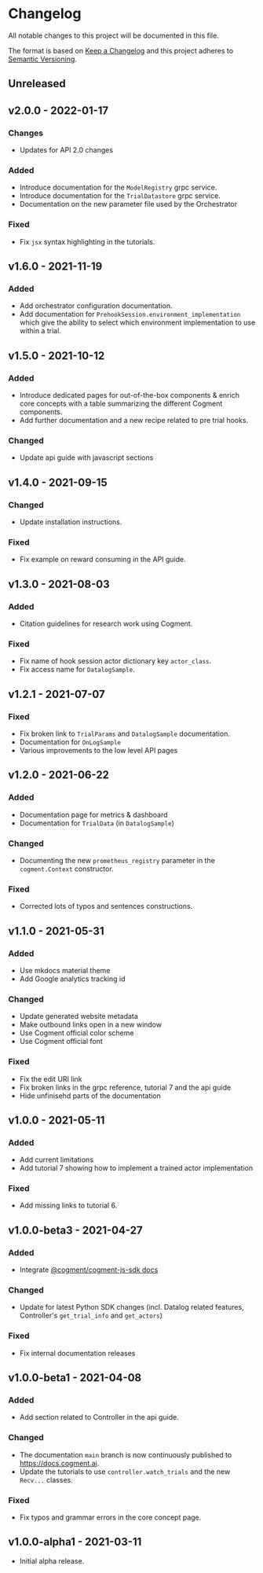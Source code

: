 # Changelog

All notable changes to this project will be documented in this file.

The format is based on [Keep a Changelog](http://keepachangelog.com/en/1.0.0/)
and this project adheres to [Semantic Versioning](http://semver.org/spec/v2.0.0.html).

## Unreleased

## v2.0.0 - 2022-01-17

### Changes

-   Updates for API 2.0 changes

### Added

-   Introduce documentation for the `ModelRegistry` grpc service.
-   Introduce documentation for the `TrialDatastore` grpc service.
-   Documentation on the new parameter file used by the Orchestrator

### Fixed

-   Fix `jsx` syntax highlighting in the tutorials.

## v1.6.0 - 2021-11-19

### Added

-   Add orchestrator configuration documentation.
-   Add documentation for `PrehookSession.environment_implementation` which give the ability to select which environment implementation to use within a trial.

## v1.5.0 - 2021-10-12

### Added

-   Introduce dedicated pages for out-of-the-box components & enrich core concepts with a table summarizing the different Cogment components.
-   Add further documentation and a new recipe related to pre trial hooks.

### Changed

-   Update api guide with javascript sections

## v1.4.0 - 2021-09-15

### Changed

-   Update installation instructions.

### Fixed

-   Fix example on reward consuming in the API guide.

## v1.3.0 - 2021-08-03

### Added

-   Citation guidelines for research work using Cogment.

### Fixed

-   Fix name of hook session actor dictionary key `actor_class`.
-   Fix access name for `DatalogSample`.

## v1.2.1 - 2021-07-07

### Fixed

-   Fix broken link to `TrialParams` and `DatalogSample` documentation.
-   Documentation for `OnLogSample`
-   Various improvements to the low level API pages

## v1.2.0 - 2021-06-22

### Added

-   Documentation page for metrics & dashboard
-   Documentation for `TrialData` (in `DatalogSample`)

### Changed

-   Documenting the new `prometheus_registry` parameter in the `cogment.Context` constructor.

### Fixed

-   Corrected lots of typos and sentences constructions.

## v1.1.0 - 2021-05-31

### Added

-   Use mkdocs material theme
-   Add Google analytics tracking id

### Changed

-   Update generated website metadata
-   Make outbound links open in a new window
-   Use Cogment official color scheme
-   Use Cogment official font

### Fixed

-   Fix the edit URI link
-   Fix broken links in the grpc reference, tutorial 7 and the api guide
-   Hide unfinisehd parts of the documentation

## v1.0.0 - 2021-05-11

### Added

-   Add current limitations
-   Add tutorial 7 showing how to implement a trained actor implementation

### Fixed

-   Add missing links to tutorial 6.

## v1.0.0-beta3 - 2021-04-27

### Added

-   Integrate
    [@cogment/cogment-js-sdk docs](https://github.com/cogment/cogment-js-sdk)

### Changed

-   Update for latest Python SDK changes (incl. Datalog related features, Controller's `get_trial_info` and `get_actors`)

### Fixed

-   Fix internal documentation releases

## v1.0.0-beta1 - 2021-04-08

### Added

-   Add section related to Controller in the api guide.

### Changed

-   The documentation `main` branch is now continuously published to https://docs.cogment.ai.
-   Update the tutorials to use `controller.watch_trials` and the new `Recv...` classes.

### Fixed

-   Fix typos and grammar errors in the core concept page.

## v1.0.0-alpha1 - 2021-03-11

-   Initial alpha release.
